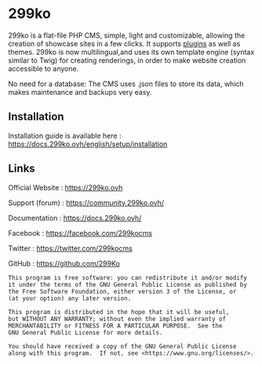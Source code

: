 # 299ko

299ko is a flat-file PHP CMS, simple, light and customizable, allowing the creation of showcase sites in a few clicks. It supports [plugins](https://github.com/299Ko/plugins) as well as themes. 299ko is now multilingual,and uses its own template engine (syntax similar to Twig) for creating renderings, in order to make website creation accessible to anyone.

No need for a database: The CMS uses .json files to store its data, which makes maintenance and backups very easy.

## Installation

Installation guide is available here : https://docs.299ko.ovh/english/setup/installation

## Links

Official Website : https://299ko.ovh

Support (forum) : https://community.299ko.ovh/

Documentation : https://docs.299ko.ovh/

Facebook : https://facebook.com/299kocms

Twitter : https://twitter.com/299kocms

GitHub : https://github.com/299Ko

    This program is free software: you can redistribute it and/or modify
    it under the terms of the GNU General Public License as published by
    the Free Software Foundation, either version 3 of the License, or
    (at your option) any later version.

    This program is distributed in the hope that it will be useful,
    but WITHOUT ANY WARRANTY; without even the implied warranty of
    MERCHANTABILITY or FITNESS FOR A PARTICULAR PURPOSE.  See the
    GNU General Public License for more details.

    You should have received a copy of the GNU General Public License
    along with this program.  If not, see <https://www.gnu.org/licenses/>.

